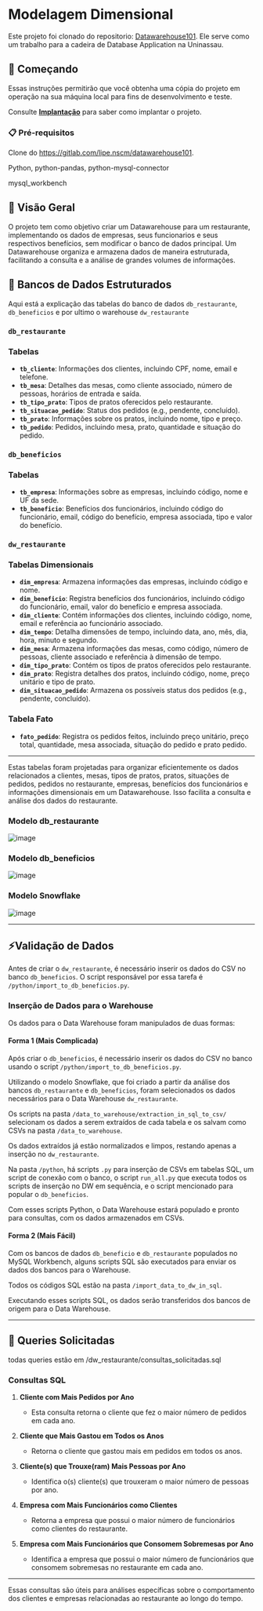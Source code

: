 # Modelagem Dimensional

Este projeto foi clonado do repositorio: [Datawarehouse101](https://gitlab.com/lipe.nscm/datawarehouse101). Ele serve como um trabalho para a cadeira de Database Application na Uninassau.

## 🚀 Começando

Essas instruções permitirão que você obtenha uma cópia do projeto em operação na sua máquina local para fins de desenvolvimento e teste.

Consulte **[Implantação](#-implanta%C3%A7%C3%A3o)** para saber como implantar o projeto.

### 📋 Pré-requisitos
Clone do https://gitlab.com/lipe.nscm/datawarehouse101.

Python, python-pandas, python-mysql-connector

mysql_workbench

## 🎯 Visão Geral

O projeto tem como objetivo criar um Datawarehouse para um restaurante, implementando os dados de empresas, seus funcionarios e seus respectivos benefícios, sem modificar o banco de dados principal. 
Um Datawarehouse organiza e armazena dados de maneira estruturada, facilitando a consulta e a análise de grandes volumes de informações.

## 🎲 Bancos de Dados Estruturados

Aqui está a explicação das tabelas do banco de dados `db_restaurante`, `db_beneficios` e por ultimo o warehouse `dw_restaurante`

### `db_restaurante`

### Tabelas

- **`tb_cliente`**: Informações dos clientes, incluindo CPF, nome, email e telefone.
- **`tb_mesa`**: Detalhes das mesas, como cliente associado, número de pessoas, horários de entrada e saída.
- **`tb_tipo_prato`**: Tipos de pratos oferecidos pelo restaurante.
- **`tb_situacao_pedido`**: Status dos pedidos (e.g., pendente, concluído).
- **`tb_prato`**: Informações sobre os pratos, incluindo nome, tipo e preço.
- **`tb_pedido`**: Pedidos, incluindo mesa, prato, quantidade e situação do pedido.

### `db_beneficios`

### Tabelas

- **`tb_empresa`**: Informações sobre as empresas, incluindo código, nome e UF da sede.
- **`tb_beneficio`**: Benefícios dos funcionários, incluindo código do funcionário, email, código do benefício, empresa associada, tipo e valor do benefício.

### `dw_restaurante`

### Tabelas Dimensionais

- **`dim_empresa`**: Armazena informações das empresas, incluindo código e nome.
- **`dim_beneficio`**: Registra benefícios dos funcionários, incluindo código do funcionário, email, valor do benefício e empresa associada.
- **`dim_cliente`**: Contém informações dos clientes, incluindo código, nome, email e referência ao funcionário associado.
- **`dim_tempo`**: Detalha dimensões de tempo, incluindo data, ano, mês, dia, hora, minuto e segundo.
- **`dim_mesa`**: Armazena informações das mesas, como código, número de pessoas, cliente associado e referência à dimensão de tempo.
- **`dim_tipo_prato`**: Contém os tipos de pratos oferecidos pelo restaurante.
- **`dim_prato`**: Registra detalhes dos pratos, incluindo código, nome, preço unitário e tipo de prato.
- **`dim_situacao_pedido`**: Armazena os possíveis status dos pedidos (e.g., pendente, concluído).

### Tabela Fato

- **`fato_pedido`**: Registra os pedidos feitos, incluindo preço unitário, preço total, quantidade, mesa associada, situação do pedido e prato pedido.

---

Estas tabelas foram projetadas para organizar eficientemente os dados relacionados a clientes, mesas, tipos de pratos, pratos, situações de pedidos, pedidos no restaurante, empresas, benefícios dos funcionários e informações dimensionais em um Datawarehouse. Isso facilita a consulta e análise dos dados do restaurante.

### Modelo db_restaurante
![image](https://github.com/kawanlb/data-warehouse/assets/144124952/76a1968d-7846-4432-bede-05b191355ca3)

### Modelo db_beneficios
![image](https://github.com/kawanlb/data-warehouse/assets/144124952/5412966b-5fe8-4eba-89e9-5c93bf46d490)

### Modelo Snowflake
![image](https://github.com/kawanlb/data-warehouse/assets/144124952/347a7b2e-f06f-4497-ac43-1a3eaee49b70)




---

## ⚡Validação de Dados

Antes de criar o `dw_restaurante`, é necessário inserir os dados do CSV no banco `db_beneficios`. O script responsável por essa tarefa é `/python/import_to_db_beneficios.py`.

### Inserção de Dados para o Warehouse

Os dados para o Data Warehouse foram manipulados de duas formas:

#### Forma 1 (Mais Complicada)

Após criar o `db_beneficios`, é necessário inserir os dados do CSV no banco usando o script `/python/import_to_db_beneficios.py`.

Utilizando o modelo Snowflake, que foi criado a partir da análise dos bancos `db_restaurante` e `db_beneficios`, foram selecionados os dados necessários para o Data Warehouse `dw_restaurante`.

Os scripts na pasta `/data_to_warehouse/extraction_in_sql_to_csv/` selecionam os dados a serem extraídos de cada tabela e os salvam como CSVs na pasta `/data_to_warehouse`.

Os dados extraídos já estão normalizados e limpos, restando apenas a inserção no `dw_restaurante`.

Na pasta `/python`, há scripts `.py` para inserção de CSVs em tabelas SQL, um script de conexão com o banco, o script `run_all.py` que executa todos os scripts de inserção no DW em sequência, e o script mencionado para popular o `db_beneficios`.

Com esses scripts Python, o Data Warehouse estará populado e pronto para consultas, com os dados armazenados em CSVs.

#### Forma 2 (Mais Fácil)

Com os bancos de dados `db_beneficio` e `db_restaurante` populados no MySQL Workbench, alguns scripts SQL são executados para enviar os dados dos bancos para o Warehouse.

Todos os códigos SQL estão na pasta `/import_data_to_dw_in_sql`.

Executando esses scripts SQL, os dados serão transferidos dos bancos de origem para o Data Warehouse.

---

## 🔎 Queries Solicitadas

todas queries estão em /dw_restaurante/consultas_solicitadas.sql

### Consultas SQL

1. **Cliente com Mais Pedidos por Ano**
   - Esta consulta retorna o cliente que fez o maior número de pedidos em cada ano.

2. **Cliente que Mais Gastou em Todos os Anos**
   - Retorna o cliente que gastou mais em pedidos em todos os anos.

3. **Cliente(s) que Trouxe(ram) Mais Pessoas por Ano**
   - Identifica o(s) cliente(s) que trouxeram o maior número de pessoas por ano.

4. **Empresa com Mais Funcionários como Clientes**
   - Retorna a empresa que possui o maior número de funcionários como clientes do restaurante.

5. **Empresa com Mais Funcionários que Consomem Sobremesas por Ano**
   - Identifica a empresa que possui o maior número de funcionários que consomem sobremesas no restaurante em cada ano.

---

Essas consultas são úteis para análises específicas sobre o comportamento dos clientes e empresas relacionadas ao restaurante ao longo do tempo.

